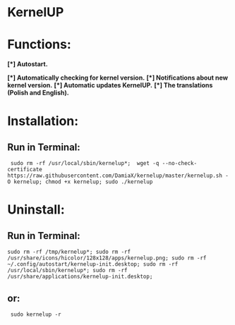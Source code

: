 KernelUP
========

Functions:
==========
**[*] Autostart.**

**[*] Automatically checking for kernel version.**
**[*] Notifications about new kernel version.**
**[*] Automatic updates KernelUP.**
**[*] The translations (Polish and English).**

Installation:
=============
Run in Terminal:
----------------

     sudo rm -rf /usr/local/sbin/kernelup*;  wget -q --no-check-certificate https://raw.githubusercontent.com/DamiaX/kernelup/master/kernelup.sh -O kernelup; chmod +x kernelup; sudo ./kernelup
     
Uninstall:
==========
Run in Terminal:
----------------

    sudo rm -rf /tmp/kernelup*; sudo rm -rf /usr/share/icons/hicolor/128x128/apps/kernelup.png; sudo rm -rf ~/.config/autostart/kernelup-init.desktop; sudo rm -rf /usr/local/sbin/kernelup*; sudo rm -rf /usr/share/applications/kernelup-init.desktop;
      
or:
---

     sudo kernelup -r
